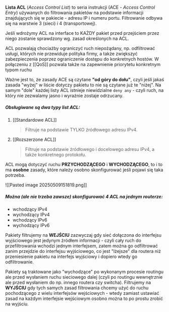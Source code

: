 **Lista ACL** (*Access Control List*) to seria instrukcji (ACE - *Access Control Entry*) używanych do filtrowania pakietów na podstawie informacji znajdujących się w pakiecie - adresu IP i numeru portu. Filtrowanie odbywa się na warstwie 3 (sieci) i 4 (transportowej).

Jeśli wdrożymy ACL na interface to KAŻDY pakiet przed przejściem przez niego zostanie sprawdzony wg. zasad określonych na ACL.

ACL pozwalają chociażby ograniczyć ruch niepożądany, np. odfiltrować usługi, których nie przewiduje polityka firmy, a także zwiększyć zabezpieczenia poprzez ograniczenie dostępu do konkretnych hostów. W połączeniu z [[QoS]] pozwala także na zapewnienie priorytetu konkretnym typom ruchu

Ważne jest to, że zasady ACE są czytane **"od góry do dołu"**, czyli jeśli jakaś zasada "wyżej" w liście dotyczy pakietu to nie są czytane już te "niżej". Na samym "dole" każdej listy ACL istnieje niewidzialne `deny any` - czyli ruch, na który nie zezwalamy jasno i wyraźnie zostaje odrzucany.
##### Obsługiwane są dwa typy list ACL:
1. [[Standardowe ACL]]
   >Filtruje na podstawie TYLKO źródłowego adresu IPv4.
2. [[Rozszerzone ACL]]
   >Filtruje na podstawie źródłowego i docelowego adresu IPv4, a także konkretnego protokołu.
   
ACL mogą dotyczyć ruchu **PRZYCHODZĄCEGO** i **WYCHODZĄCEGO**, to i to ma **osobne** zasady, które należy osobno skonfigurować jeśli pojawi się taka potrzeba.

![[Pasted image 20250509151819.png]]
##### Można (ale nie trzeba zawsze) skonfigurować 4 ACL na jednym routerze:
- wchodzący IPv4
- wychodzący IPv4
- wchodzący IPv6
- wychodzący IPv6

Pakiety filtrujemy na **WEJŚCIU** zazwyczaj gdy sieć dołączona do interfejsu wyjściowego jest jedynym źródłem informacji - czyli cały ruch do przefiltrowania wchodzi jednym interfejsem, zatem można go odfiltrować zanim przejdzie do interfejsu wyjściowego, co jest "lżejsze" dla routera niż przeniesienie pakietu na interfejs wyjściowy i dopiero wtedy go odfiltrowanie.

Pakiety są traktowane jako "wychodzące" po wykonanym procesie routingu ale przed wysłaniem ruchu sieciowego dalej (czyli po routingu wewnętrznie ale przed wysłaniem do np. innego routera czy switcha). Filtrujemy na **WYJŚCIU** gdy tych samych zasad filtrowania chcemy użyć do ruchu pochodzącego z wielu interfejsów wejściowych - wtedy zamiast ustawiać zasad na każdym interfejsie wejściowym osobno można to po prostu zrobić na wyjściu.